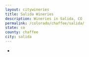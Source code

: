 ```yaml
---
layout: citywineries
title: Salida Wineries
description: Wineries in Salida, CO
permalink: /colorado/chaffee/salida/
state: co
county: chaffee
city: salida
---
```

-
